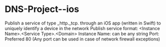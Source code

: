 # DNS-Project--ios
Publish a service of type _http._tcp. through an iOS app (written in Swift) to uniquely identify a device in the network Publish service format: &lt;Instance Name>.&lt;Service Type>.&lt;Domain> Instance Name: can be any string Port: Preferred 80 (Any port can be used in case of network firewall exceptions)
